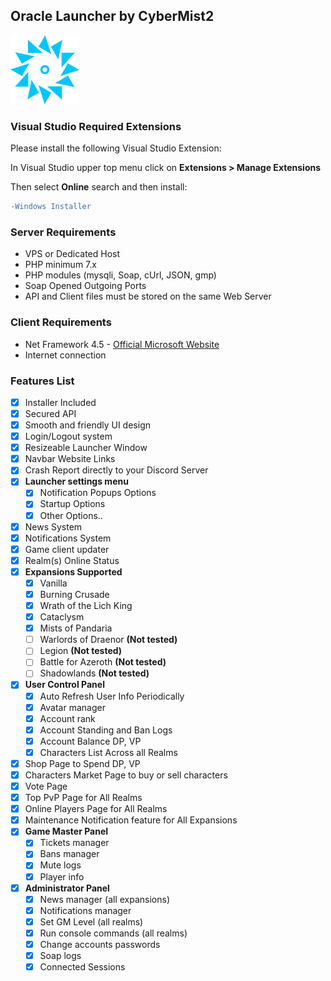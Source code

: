 ## Oracle Launcher by CyberMist2

![Oracle Logo](/github_res/oracle_logo_110x110.png)

### Visual Studio Required Extensions
  Please install the following Visual Studio Extension:
  
  In Visual Studio upper top menu click on **Extensions > Manage Extensions**
  
  Then select **Online** search and then install:
  ```diff
  -Windows Installer
  ```

### Server Requirements
  - VPS or Dedicated Host
  - PHP minimum 7.x
  - PHP modules (mysqli, Soap, cUrl, JSON, gmp)
  - Soap Opened Outgoing Ports
  - API and Client files must be stored on the same Web Server

### Client Requirements
  - Net Framework 4.5 - [Official Microsoft Website](https://www.microsoft.com/en-us/download/details.aspx?id=30653)
  - Internet connection

### Features List
  - [x] Installer Included
  - [x] Secured API
  - [x] Smooth and friendly UI design
  - [x] Login/Logout system
  - [x] Resizeable Launcher Window
  - [x] Navbar Website Links
  - [x] Crash Report directly to your Discord Server
  - [x] **Launcher settings menu**
    - [x] Notification Popups Options
    - [x] Startup Options
    - [x] Other Options..
  - [x] News System
  - [x] Notifications System
  - [x] Game client updater
  - [x] Realm(s) Online Status
  - [x] **Expansions Supported**
    - [x] Vanilla
    - [x] Burning Crusade
    - [x] Wrath of the Lich King
    - [x] Cataclysm
    - [x] Mists of Pandaria
    - [ ] Warlords of Draenor **(Not tested)**
    - [ ] Legion **(Not tested)**
    - [ ] Battle for Azeroth **(Not tested)**
    - [ ] Shadowlands **(Not tested)**
  - [x] **User Control Panel**
    - [x] Auto Refresh User Info Periodically
    - [x] Avatar manager
    - [x] Account rank
    - [x] Account Standing and Ban Logs
    - [x] Account Balance DP, VP
    - [x] Characters List Across all Realms
  - [x] Shop Page to Spend DP, VP
  - [x] Characters Market Page to buy or sell characters
  - [x] Vote Page
  - [x] Top PvP Page for All Realms
  - [x] Online Players Page for All Realms
  - [x] Maintenance Notification feature for All Expansions
  - [x] **Game Master Panel**
    - [x] Tickets manager
    - [x] Bans manager
    - [x] Mute logs
    - [x] Player info
  - [x] **Administrator Panel**
    - [x] News manager (all expansions)
    - [x] Notifications manager
    - [x] Set GM Level (all realms)
    - [x] Run console commands (all realms)
    - [x] Change accounts passwords
    - [x] Soap logs
    - [x] Connected Sessions
